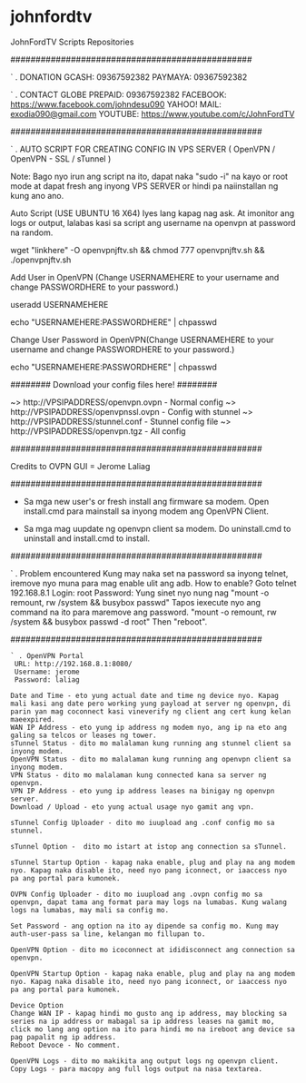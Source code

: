 # johnfordtv
JohnFordTV Scripts Repositories

################################################

` . DONATION
 GCASH: 09367592382
 PAYMAYA: 09367592382

` . CONTACT
 GLOBE PREPAID: 09367592382
 FACEBOOK: https://www.facebook.com/johndesu090
 YAHOO! MAIL: exodia090@gmail.com
 YOUTUBE: https://www.youtube.com/c/JohnFordTV

##################################################

` . AUTO SCRIPT FOR CREATING CONFIG IN VPS SERVER ( OpenVPN / OpenVPN - SSL / sTunnel )

Note: Bago nyo irun ang script na ito, dapat naka "sudo -i" na kayo or root mode at dapat fresh ang inyong VPS SERVER or hindi pa naiinstallan ng kung ano ano.

Auto Script (USE UBUNTU 16 X64) Iyes lang kapag nag ask. At imonitor ang logs or output, lalabas kasi sa script ang username na openvpn at password na random.

wget "linkhere" -O openvpnjftv.sh && chmod 777 openvpnjftv.sh && ./openvpnjftv.sh

Add User in OpenVPN (Change USERNAMEHERE to your username and change PASSWORDHERE to your password.)

useradd USERNAMEHERE

echo "USERNAMEHERE:PASSWORDHERE" | chpasswd

Change User Password in OpenVPN(Change USERNAMEHERE to your username and change PASSWORDHERE to your password.)

echo "USERNAMEHERE:PASSWORDHERE" | chpasswd

######## Download your config files here! ########

~> http://VPSIPADDRESS/openvpn.ovpn - Normal config
~> http://VPSIPADDRESS/openvpnssl.ovpn - Config with stunnel
~> http://VPSIPADDRESS/stunnel.conf - Stunnel config file
~> http://VPSIPADDRESS/openvpn.tgz - All config

##################################################

Credits to OVPN GUI = Jerome Laliag

##################################################

* Sa mga new user's or fresh install ang firmware sa modem.
  Open install.cmd para mainstall sa inyong modem ang OpenVPN Client.

* Sa mga mag uupdate ng openvpn client sa modem.
  Do uninstall.cmd to uninstall and install.cmd to install.

##################################################

` . Problem encountered
 Kung may naka set na password sa inyong telnet, iremove nyo muna para mag enable ulit ang adb.
 How to enable?
 Goto telnet 192.168.8.1
 Login: root
 Password: Yung sinet nyo nung nag "mount -o remount, rw /system && busybox passwd"
 Tapos iexecute nyo ang command na ito para maremove ang password. "mount -o remount, rw /system && busybox passwd -d root"
 Then "reboot".

##################################################



	` . OpenVPN Portal
	 URL: http://192.168.8.1:8080/
	 Username: jerome
	 Password: laliag

	Date and Time - eto yung actual date and time ng device nyo. Kapag mali kasi ang date pero working yung payload at server ng openvpn, di parin yan mag coconnect kasi vineverify ng client ang cert kung kelan maeexpired.
	WAN IP Address - eto yung ip address ng modem nyo, ang ip na eto ang galing sa telcos or leases ng tower.
	sTunnel Status - dito mo malalaman kung running ang stunnel client sa inyong modem.
	OpenVPN Status - dito mo malalaman kung running ang openvpn client sa inyong modem.
	VPN Status - dito mo malalaman kung connected kana sa server ng openvpn.
	VPN IP Address - eto yung ip address leases na binigay ng openvpn server.
	Download / Upload - eto yung actual usage nyo gamit ang vpn.

	sTunnel Config Uploader - dito mo iuupload ang .conf config mo sa stunnel.

	sTunnel Option -  dito mo istart at istop ang connection sa sTunnel.

	sTunnel Startup Option - kapag naka enable, plug and play na ang modem nyo. Kapag naka disable ito, need nyo pang iconnect, or iaaccess nyo pa ang portal para kumonek.

	OVPN Config Uploader - dito mo iuupload ang .ovpn config mo sa openvpn, dapat tama ang format para may logs na lumabas. Kung walang logs na lumabas, may mali sa config mo.

	Set Password - ang option na ito ay dipende sa config mo. Kung may auth-user-pass sa line, kelangan mo fillupan to.

	OpenVPN Option - dito mo icoconnect at ididisconnect ang connection sa openvpn.

	OpenVPN Startup Option - kapag naka enable, plug and play na ang modem nyo. Kapag naka disable ito, need nyo pang iconnect, or iaaccess nyo pa ang portal para kumonek.

	Device Option
	Change WAN IP - kapag hindi mo gusto ang ip address, may blocking sa series na ip address or mabagal sa ip address leases na gamit mo, click mo lang ang option na ito para hindi mo na ireboot ang device sa pag papalit ng ip address.
	Reboot Devoce - No comment.

	OpenVPN Logs - dito mo makikita ang output logs ng openvpn client.
	Copy Logs - para macopy ang full logs output na nasa textarea.
